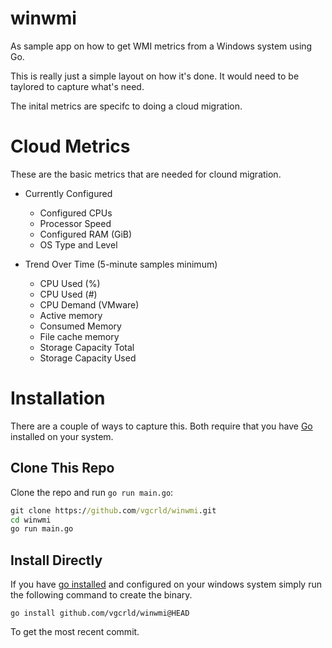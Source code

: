 # winwmi

As sample app on how to get WMI metrics from a Windows system using Go.

This is really just a simple layout on how it's done. It would need to 
be taylored to capture what's need.

The inital metrics are specifc to doing a cloud migration.

# Cloud Metrics

These are the basic metrics that are needed for clound migration. 

* Currently Configured 
  * Configured CPUs 
  * Processor Speed 
  * Configured RAM (GiB) 
  * OS Type and Level

* Trend Over Time (5-minute samples minimum) 
  * CPU Used (%)  
  * CPU Used (#) 
  * CPU Demand (VMware)  
  * Active memory 
  * Consumed Memory 
  * File cache memory 
  * Storage Capacity Total 
  * Storage Capacity Used 

# Installation

There are a couple of ways to capture this. 
Both require that you have [Go](https://go.dev/dl/) installed on your 
system. 

## Clone This Repo

Clone the repo and run `go run main.go`:

```cmd
git clone https://github.com/vgcrld/winwmi.git
cd winwmi
go run main.go
```

## Install Directly

If you have [go installed](https://go.dev/dl/) and configured on your windows system simply run
the following command to create the binary.

`go install github.com/vgcrld/winwmi@HEAD`

To get the most recent commit.
